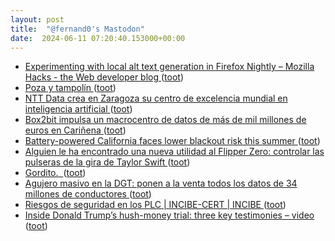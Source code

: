 ```yaml
---
layout: post
title:  "@fernand0's Mastodon"
date:  2024-06-11 07:20:40.153000+00:00
---
```

*  [Experimenting with local alt text generation in Firefox Nightly – Mozilla Hacks - the Web developer blog ](https://hacks.mozilla.org/2024/05/experimenting-with-local-alt-text-generation-in-firefox-nightly) ([toot](https://mastodon.social/@fernand0/112596775085766858))
*  [Poza y tampolín ](https://www.flickr.com/photos/fernand0/53763795403) ([toot](https://mastodon.social/@fernand0/112595439660613042))
*  [NTT Data crea en Zaragoza su centro de excelencia mundial en inteligencia artificial  ](https://www.eleconomista.es/actualidad/noticias/12843554/05/24/ntt-data-crea-en-zaragoza-su-centro-de-excelencia-mundial-en-inteligencia-artificial.html) ([toot](https://mastodon.social/@fernand0/112595383457345969))
*  [Box2bit impulsa un macrocentro de datos de más de mil millones de euros en Cariñena  ](https://www.heraldo.es/noticias/aragon/2024/06/02/box2bit-impulsa-centro-datos-mil-millones-carinena-1737919.html) ([toot](https://mastodon.social/@fernand0/112593489439642169))
*  [Battery-powered California faces lower blackout risk this summer ](https://www.mercurynews.com/2024/05/30/battery-powered-california-faces-lower-blackout-risk-this-summer) ([toot](https://mastodon.social/@fernand0/112593212946410827))
*  [Alguien le ha encontrado una nueva utilidad al Flipper Zero: controlar las pulseras de la gira de Taylor Swift ](https://www.xataka.com/seguridad/alguien-le-ha-encontrado-nueva-utilidad-al-flipper-zero-controlar-pulseras-gira-taylor-swif) ([toot](https://mastodon.social/@fernand0/112593078208608945))
*  [Gordito.  ](https://avecesunafoto.wordpress.com/2024/06/10/gordito) ([toot](https://mastodon.social/@fernand0/112592948768550631))
*  [Agujero masivo en la DGT: ponen a la venta todos los datos de 34 millones de conductores ](https://www.elconfidencial.com/tecnologia/2024-05-31/dgt-datos-conductores-vehiculos_3893905) ([toot](https://mastodon.social/@fernand0/112592872995323484))
*  [Riesgos de seguridad en los PLC \| INCIBE-CERT \| INCIBE ](https://www.incibe.es/incibe-cert/blog/riesgos-de-seguridad-en-los-pl) ([toot](https://mastodon.social/@fernand0/112592540438130141))
*  [Inside Donald Trump’s hush-money trial: three key testimonies – video ](https://www.theguardian.com/us-news/video/2024/may/30/from-trumps-fixer-to-a-catch-and-kill-plot-key-testimony-from-the-hush-money-trial-vide) ([toot](https://mastodon.social/@fernand0/112592223989113107))

